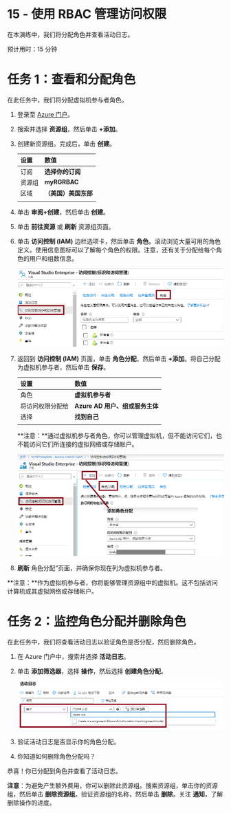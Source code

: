﻿---
wts:
    title: '15 - 使用 RBAC 管理访问权限'
    module: '模块 03 - 安全性、隐私、合规性和信任'
---
# 15 - 使用 RBAC 管理访问权限

在本演练中，我们将分配角色并查看活动日志。 

预计用时：15 分钟

# 任务 1：查看和分配角色

在此任务中，我们将分配虚拟机参与者角色。 

1. 登录至 [Azure 门户](https://portal.azure.com)。

2. 搜索并选择 **资源组**，然后单击 **+添加**。

3. 创建新资源组。完成后，单击 **创建**。 

    | 设置 | 数值 |
    | -- | -- |
    | 订阅 | **选择你的订阅** |
    | 资源组 | **myRGRBAC** |
    | 区域 | **（美国）美国东部** |
    | | |

4. 单击 **审阅+创建**，然后单击 **创建**。

5. 单击 **前往资源** 或 **刷新** 资源组页面。 

6. 单击 **访问控制 (IAM)** 边栏选项卡，然后单击 **角色**。滚动浏览大量可用的角色定义。使用信息图标可以了解每个角色的权限。注意，还有关于分配给每个角色的用户和组数信息。

    ![IAM 角色边栏选项卡的屏幕截图。其中显示了所有者、参与者和读者角色。](../images/1501.png)

7. 返回到 **访问控制 (IAM)** 页面，单击 **角色分配**，然后单击 **+添加**。将自己分配为虚拟机参与者，然后单击 **保存**。 

    | 设置 | 数值 |
    | -- | -- |
    | 角色 | **虚拟机参与者** |
    | 将访问权限分配给 | **Azure AD 用户、组或服务主体** |
    | 选择 | **找到自己** |
    | | |

    **注意：**通过虚拟机参与者角色，你可以管理虚拟机，但不能访问它们，也不能访问它们所连接的虚拟网络或存储帐户。

    ![“添加角色分配”页面的屏幕截图，其中填写了必要的信息。](../images/1502.png)


5. **刷新** 角色分配”页面，并确保你现在列为虚拟机参与者。 

**注意：**作为虚拟机参与者，你将能够管理资源组中的虚拟机。这不包括访问计算机或其虚拟网络或存储帐户。 

# 任务 2：监控角色分配并删除角色

在此任务中，我们将查看活动日志以验证角色是否分配，然后删除角色。 

1. 在 Azure 门户中，搜索并选择 **活动日志**。

2. 单击 **添加筛选器**，选择 **操作**，然后选择 **创建角色分配**。

    ![“活动日志”页面的屏幕截图，其中已配置筛选器。](../images/1503.png)

3. 验证活动日志是否显示你的角色分配。 

4. 你知道如何删除角色分配吗？

恭喜！你已分配到角色并查看了活动日志。 

**注意**：为避免产生额外费用，你可以删除此资源组。搜索资源组，单击你的资源组，然后单击 **删除资源组**。验证资源组的名称，然后单击 **删除**。关注 **通知**，了解删除操作的进度。


